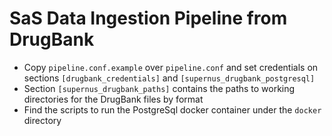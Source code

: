 # SaS Data Ingestion Pipeline from DrugBank

* Copy `pipeline.conf.example` over `pipeline.conf` and set credentials on sections `[drugbank_credentials]` and `[supernus_drugbank_postgresql]`
* Section `[supernus_drugbank_paths]` contains the paths to working directories for the DrugBank files by format
* Find the scripts to run the PostgreSql docker container under the `docker` directory